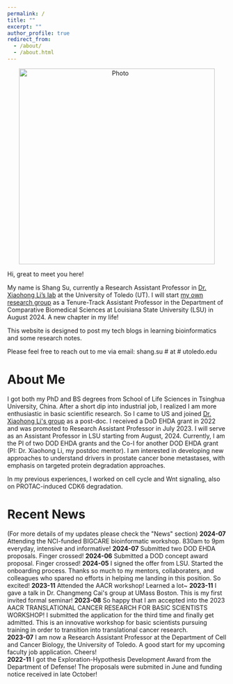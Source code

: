```yaml
---
permalink: /
title: ""
excerpt: ""
author_profile: true
redirect_from: 
  - /about/
  - /about.html
---
```


<p align="center">
  <img src="https://sushang-thu.github.io/files/Shang_in_Miami.jpg?raw=true" alt="Photo" style="width: 450px;"/> 
</p>


<p>Hi, great to meet you here!</p>
<p>My name is Shang Su, currently a Research Assistant Professor in <a href="https://xiaohonglilab.com/">Dr. Xiaohong Li’s lab</a> at the University of Toledo (UT). I will start <a href="https://sushang.me/sushanglab.github.io">my own research group</a> as a Tenure-Track Assistant Professor in the Department of Comparative Biomedical Sciences at Louisiana State University (LSU) in August 2024. A new chapter in my life! </p>

<p>This website is designed to post my tech blogs in learning bioinformatics and some research notes.</p>
<!--<p>You are also welcome to visit my personal blog in <a href="https://sushang.life/">Chinese</a> , where I periodically post my daily experiences and thoughts.</p>-->
<p>Please feel free to reach out to me via email: shang.su # at # utoledo.edu</p>

# About Me

I got both my PhD and BS degrees from School of Life Sciences in Tsinghua University, China. After a short dip into industrial job, I realized I am more enthusiastic in basic scientific research. So I came to US and joined <a href="https://xiaohonglilab.com/">Dr. Xiaohong Li's group</a> as a post-doc. I received a DoD EHDA grant in 2022 and was promoted to Research Assistant Professor in July 2023. I will serve as an Assistant Professor in LSU starting from August, 2024. Currently, I am the PI of two DOD EHDA grants and the Co-I for another DOD EHDA grant (PI: Dr. Xiaohong Li, my postdoc mentor).
I am interested in developing new approaches to understand drivers in prostate cancer bone metastases, with emphasis on targeted protein degradation approaches.

In my previous experiences, I worked on cell cycle and Wnt signaling, also on PROTAC-induced CDK6 degradation.



# Recent News

(For more details of my updates please check the "News" section)
<strong>2024-07</strong> Attending the NCI-funded BIGCARE bioinformatic workshop. 830am to 9pm everyday, intensive and informative!
<strong>2024-07</strong> Submitted two DOD EHDA proposals. Finger crossed!
<strong>2024-06</strong> Submitted a DOD concept award proposal. Finger crossed!
<strong>2024-05</strong> I signed the offer from LSU. Started the onboarding process. Thanks so much to my mentors, collaboraters, and colleagues who spared no efforts in helping me landing in this position. So excited!
<strong>2023-11</strong> Attended the AACR workshop! Learned a lot~
<strong>2023-11</strong> I gave a talk in Dr. Changmeng Cai's group at UMass Boston. This is my first invited formal seminar!
<strong>2023-08</strong> So happy that I am accepted into the 2023 AACR TRANSLATIONAL CANCER RESEARCH FOR BASIC SCIENTISTS WORKSHOP! I submitted the application for the third time and finally get admitted. This is an innovative workshop for basic scientists pursuing training in order to transition into translational cancer research.<br>
<strong>2023-07</strong> I am now a Research Assistant Professor at the Department of Cell and Cancer Biology, the University of Toledo. A good start for my upcoming faculty job application. Cheers! <br>
<strong>2022-11</strong>  I got the Exploration-Hypothesis Development Award from the Department of Defense! The proposals were submited in June and funding notice received in late October!




